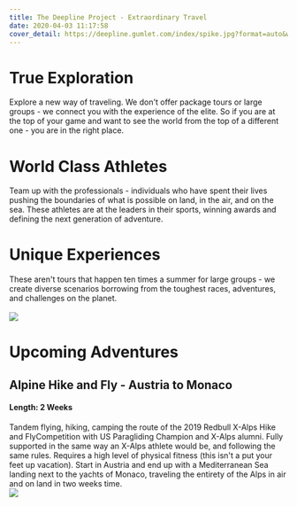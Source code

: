 ```yaml
---
title: The Deepline Project - Extraordinary Travel
date: 2020-04-03 11:17:58
cover_detail: https://deepline.gumlet.com/index/spike.jpg?format=auto&width=1500&mode=crop&crop=top&ar=3.5:1
---
```

# True Exploration
Explore a new way of traveling. We don't offer package tours or large groups - we connect you with the experience of the elite. So if you are at the top of your game and want to see the world from the top of a different one - you are in the right place.

# World Class Athletes
Team up with the professionals - individuals who have spent their lives pushing the boundaries of what is possible on land, in the air, and on the sea. These athletes are at the leaders in their sports, winning awards and defining the next generation of adventure.

# Unique Experiences
These aren't tours that happen ten times a summer for large groups - we create diverse scenarios borrowing from the toughest races, adventures, and challenges on the planet.
<br><br>
![](https://deeplineproject.com/index/pg.jpg?format=auto&extract=0,350,3000,1000&ar=3.5:1)

# Upcoming Adventures
## Alpine Hike and Fly - Austria to Monaco
#### Length: 2 Weeks
Tandem flying, hiking, camping the route of the 2019 Redbull X-Alps Hike and FlyCompetition with US Paragliding Champion and X-Alps alumni. Fully supported in the same way an X-Alps athlete would be, and following the same rules. Requires a high level of physical fitness (this isn't a put your feet up vacation). Start in Austria and end up with a Mediterranean Sea landing next to the yachts of Monaco, traveling the entirety of the Alps in air and on land in two weeks time.
<br>
![](https://deeplineproject.com/index/smoke.jpeg?format=auto&width=2000&mode=crop&crop=center&ar=3.5:1)
